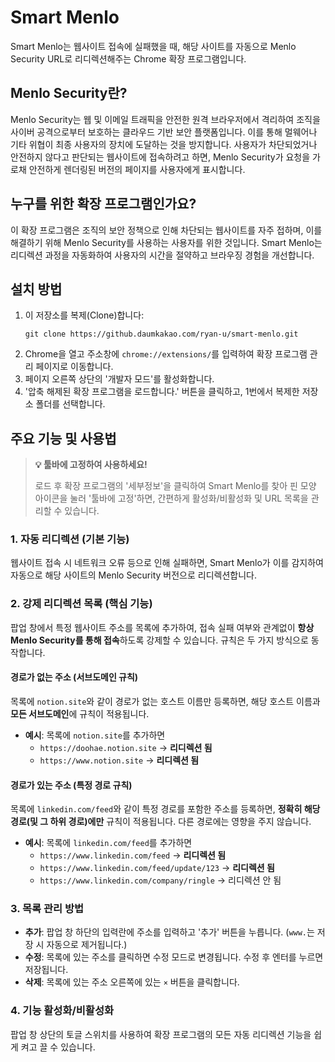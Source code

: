 # Smart Menlo

Smart Menlo는 웹사이트 접속에 실패했을 때, 해당 사이트를 자동으로 Menlo Security URL로 리디렉션해주는 Chrome 확장 프로그램입니다.

## Menlo Security란?

Menlo Security는 웹 및 이메일 트래픽을 안전한 원격 브라우저에서 격리하여 조직을 사이버 공격으로부터 보호하는 클라우드 기반 보안 플랫폼입니다. 이를 통해 멀웨어나 기타 위협이 최종 사용자의 장치에 도달하는 것을 방지합니다. 사용자가 차단되었거나 안전하지 않다고 판단되는 웹사이트에 접속하려고 하면, Menlo Security가 요청을 가로채 안전하게 렌더링된 버전의 페이지를 사용자에게 표시합니다.

## 누구를 위한 확장 프로그램인가요?

이 확장 프로그램은 조직의 보안 정책으로 인해 차단되는 웹사이트를 자주 접하며, 이를 해결하기 위해 Menlo Security를 사용하는 사용자를 위한 것입니다. Smart Menlo는 리디렉션 과정을 자동화하여 사용자의 시간을 절약하고 브라우징 경험을 개선합니다.

## 설치 방법

1.  이 저장소를 복제(Clone)합니다:
    ```
    git clone https://github.daumkakao.com/ryan-u/smart-menlo.git
    ```
2.  Chrome을 열고 주소창에 `chrome://extensions/`를 입력하여 확장 프로그램 관리 페이지로 이동합니다.
3.  페이지 오른쪽 상단의 '개발자 모드'를 활성화합니다.
4.  '압축 해제된 확장 프로그램을 로드합니다.' 버튼을 클릭하고, 1번에서 복제한 저장소 폴더를 선택합니다.

## 주요 기능 및 사용법

> **💡 툴바에 고정하여 사용하세요\!**
>
> 로드 후 확장 프로그램의 '세부정보'을 클릭하여 Smart Menlo를 찾아 핀 모양 아이콘을 눌러 '툴바에 고정'하면, 간편하게 활성화/비활성화 및 URL 목록을 관리할 수 있습니다.

### 1\. 자동 리디렉션 (기본 기능)

웹사이트 접속 시 네트워크 오류 등으로 인해 실패하면, Smart Menlo가 이를 감지하여 자동으로 해당 사이트의 Menlo Security 버전으로 리디렉션합니다.

### 2\. 강제 리디렉션 목록 (핵심 기능)

팝업 창에서 특정 웹사이트 주소를 목록에 추가하여, 접속 실패 여부와 관계없이 **항상 Menlo Security를 통해 접속**하도록 강제할 수 있습니다. 규칙은 두 가지 방식으로 동작합니다.

#### 경로가 없는 주소 (서브도메인 규칙)

목록에 `notion.site`와 같이 경로가 없는 호스트 이름만 등록하면, 해당 호스트 이름과 **모든 서브도메인**에 규칙이 적용됩니다.

  * **예시**: 목록에 `notion.site`를 추가하면
      * `https://doohae.notion.site` → **리디렉션 됨**
      * `https://www.notion.site` → **리디렉션 됨**

#### 경로가 있는 주소 (특정 경로 규칙)

목록에 `linkedin.com/feed`와 같이 특정 경로를 포함한 주소를 등록하면, **정확히 해당 경로(및 그 하위 경로)에만** 규칙이 적용됩니다. 다른 경로에는 영향을 주지 않습니다.

  * **예시**: 목록에 `linkedin.com/feed`를 추가하면
      * `https://www.linkedin.com/feed` → **리디렉션 됨**
      * `https://www.linkedin.com/feed/update/123` → **리디렉션 됨**
      * `https://www.linkedin.com/company/ringle` → 리디렉션 안 됨

### 3\. 목록 관리 방법

  * **추가**: 팝업 창 하단의 입력란에 주소를 입력하고 '추가' 버튼을 누릅니다. (`www.`는 저장 시 자동으로 제거됩니다.)
  * **수정**: 목록에 있는 주소를 클릭하면 수정 모드로 변경됩니다. 수정 후 엔터를 누르면 저장됩니다.
  * **삭제**: 목록에 있는 주소 오른쪽에 있는 `×` 버튼을 클릭합니다.

### 4\. 기능 활성화/비활성화

팝업 창 상단의 토글 스위치를 사용하여 확장 프로그램의 모든 자동 리디렉션 기능을 쉽게 켜고 끌 수 있습니다.